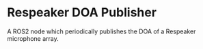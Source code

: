 # Respeaker DOA Publisher

A ROS2 node which periodically publishes the DOA of a Respeaker microphone array.

